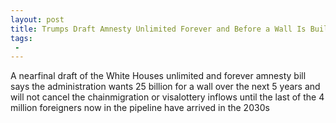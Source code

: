 ```yaml
---
layout: post
title: Trumps Draft Amnesty Unlimited Forever and Before a Wall Is Built
tags:
 -
---
```

A nearfinal draft of the White Houses unlimited and forever amnesty bill says the administration wants 25 billion for a wall over the next 5 years and will not cancel the chainmigration or visalottery inflows until the last of the 4 million foreigners now in the pipeline have arrived in the 2030s
